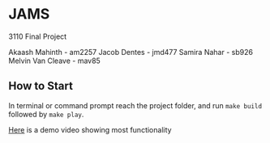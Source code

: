 # JAMS

3110 Final Project
  
Akaash Mahinth - am2257
Jacob Dentes - jmd477
Samira Nahar - sb926
Melvin Van Cleave - mav85

## How to Start

In terminal or command prompt reach the project folder, and run `make build` followed by `make play`.

[Here](Space-Simulator/OCAMLVid.mov) is a demo video showing most functionality
